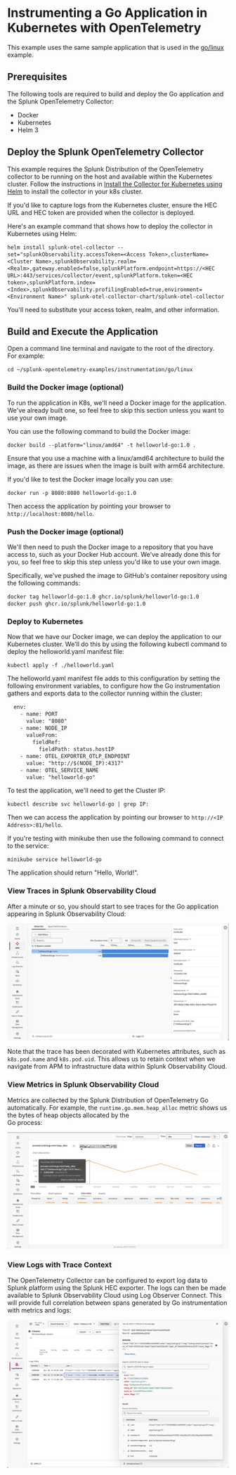 # Instrumenting a Go Application in Kubernetes with OpenTelemetry

This example uses the same sample application that is used in the
[go/linux](../linux) example.

## Prerequisites

The following tools are required to build and deploy the Go application and the
Splunk OpenTelemetry Collector:

* Docker
* Kubernetes
* Helm 3

## Deploy the Splunk OpenTelemetry Collector

This example requires the Splunk Distribution of the OpenTelemetry collector to
be running on the host and available within the Kubernetes cluster.  Follow the
instructions in [Install the Collector for Kubernetes using Helm](https://docs.splunk.com/observability/en/gdi/opentelemetry/collector-kubernetes/install-k8s.html)
to install the collector in your k8s cluster.

If you'd like to capture logs from
the Kubernetes cluster, ensure the HEC URL and HEC token are provided when the
collector is deployed.

Here's an example command that shows how to deploy the collector in Kubernetes using Helm:

````
helm install splunk-otel-collector --set="splunkObservability.accessToken=<Access Token>,clusterName=<Cluster Name>,splunkObservability.realm=<Realm>,gateway.enabled=false,splunkPlatform.endpoint=https://<HEC URL>:443/services/collector/event,splunkPlatform.token=<HEC token>,splunkPlatform.index=<Index>,splunkObservability.profilingEnabled=true,environment=<Environment Name>" splunk-otel-collector-chart/splunk-otel-collector
````

You'll need to substitute your access token, realm, and other information.

## Build and Execute the Application

Open a command line terminal and navigate to the root of the directory.  
For example:

````
cd ~/splunk-opentelemetry-examples/instrumentation/go/linux
````

### Build the Docker image (optional)

To run the application in K8s, we'll need a Docker image for the application.
We've already built one, so feel free to skip this section unless you want to use
your own image.

You can use the following command to build the Docker image:

````
docker build --platform="linux/amd64" -t helloworld-go:1.0 .
````
Ensure that you use a machine with a linux/amd64 architecture to build the image, as there are issues
when the image is built with arm64 architecture.

If you'd like to test the Docker image locally you can use:

````
docker run -p 8080:8080 helloworld-go:1.0 
````

Then access the application by pointing your browser to `http://localhost:8080/hello`.

### Push the Docker image (optional)

We'll then need to push the Docker image to a repository that you have
access to, such as your Docker Hub account.  We've already done this for you,
so feel free to skip this step unless you'd like to use your own image.

Specifically, we've pushed the
image to GitHub's container repository using the following commands:

````
docker tag helloworld-go:1.0 ghcr.io/splunk/helloworld-go:1.0
docker push ghcr.io/splunk/helloworld-go:1.0
````

### Deploy to Kubernetes

Now that we have our Docker image, we can deploy the application to
our Kubernetes cluster.  We'll do this by using the following
kubectl command to deploy the helloworld.yaml manifest file:

````
kubectl apply -f ./helloworld.yaml
````

The helloworld.yaml manifest file adds to this
configuration by setting the following environment variables, to configure how the
Go instrumentation gathers and exports data to the collector running within the cluster:

````
  env:
    - name: PORT
      value: "8080"
    - name: NODE_IP
      valueFrom:
        fieldRef:
          fieldPath: status.hostIP
    - name: OTEL_EXPORTER_OTLP_ENDPOINT
      value: "http://$(NODE_IP):4317"
    - name: OTEL_SERVICE_NAME
      value: "helloworld-go"
````

To test the application, we'll need to get the Cluster IP:

````
kubectl describe svc helloworld-go | grep IP:
````

Then we can access the application by pointing our browser to `http://<IP Address>:81/hello`.

If you're testing with minikube then use the following command to connect to the service:

````
minikube service helloworld-go
````

The application should return "Hello, World!".

### View Traces in Splunk Observability Cloud

After a minute or so, you should start to see traces for the Go application
appearing in Splunk Observability Cloud:

![Trace](./images/trace.png)

Note that the trace has been decorated with Kubernetes attributes, such as `k8s.pod.name`
and `k8s.pod.uid`.  This allows us to retain context when we navigate from APM to
infrastructure data within Splunk Observability Cloud.

### View Metrics in Splunk Observability Cloud

Metrics are collected by the Splunk Distribution of OpenTelemetry Go automatically.  For example,
the `runtime.go.mem.heap_alloc` metric shows us the bytes of heap objects allocated by the  
Go process:

![Go Metric Example](./images/metrics.png)

### View Logs with Trace Context

The OpenTelemetry Collector can be configured to export log data to
Splunk platform using the Splunk HEC exporter.  The logs can then be made
available to Splunk Observability Cloud using Log Observer Connect.  This will
provide full correlation between spans generated by Go instrumentation
with metrics and logs: 

![Log Example](./images/logs.png)
